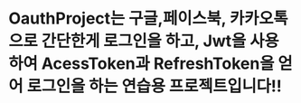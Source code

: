 # OauthProject는 구글,페이스북, 카카오톡으로 간단한게 로그인을 하고, Jwt을 사용하여 AcessToken과 RefreshToken을 얻어 로그인을 하는 연습용 프로젝트입니다!!
